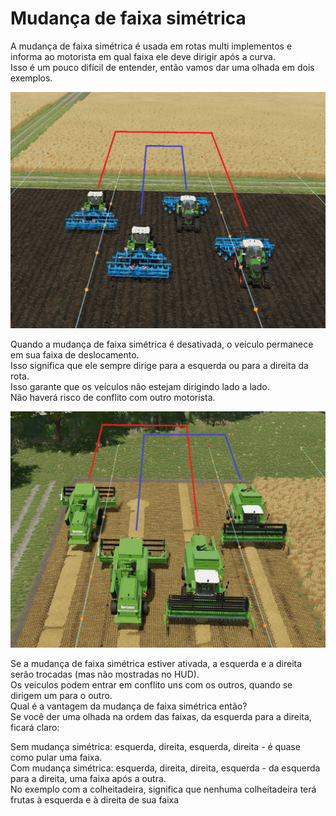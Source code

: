 # Mudança de faixa simétrica
  
A mudança de faixa simétrica é usada em rotas multi implementos e informa ao motorista em qual faixa ele deve dirigir após a curva.  
Isso é um pouco difícil de entender, então vamos dar uma olhada em dois exemplos.  


![Image](../assets/images/regularchange_0_0_1020_765.png)

  
Quando a mudança de faixa simétrica é desativada, o veículo permanece em sua faixa de deslocamento.  
Isso significa que ele sempre dirige para a esquerda ou para a direita da rota.  
Isso garante que os veículos não estejam dirigindo lado a lado.  
Não haverá risco de conflito com outro motorista.  


![Image](../assets/images/symetricchange_0_0_1020_765.png)

  
Se a mudança de faixa simétrica estiver ativada, a esquerda e a direita serão trocadas (mas não mostradas no HUD).  
Os veículos podem entrar em conflito uns com os outros, quando se dirigem um para o outro.  
Qual é a vantagem da mudança de faixa simétrica então?  
Se você der uma olhada na ordem das faixas, da esquerda para a direita, ficará claro:  

Sem mudança simétrica: esquerda, direita, esquerda, direita - é quase como pular uma faixa.  
Com mudança simétrica: esquerda, direita, direita, esquerda - da esquerda para a direita, uma faixa após a outra.  
No exemplo com a colheitadeira, significa que nenhuma colheitadeira terá frutas à esquerda e à direita de sua faixa  


